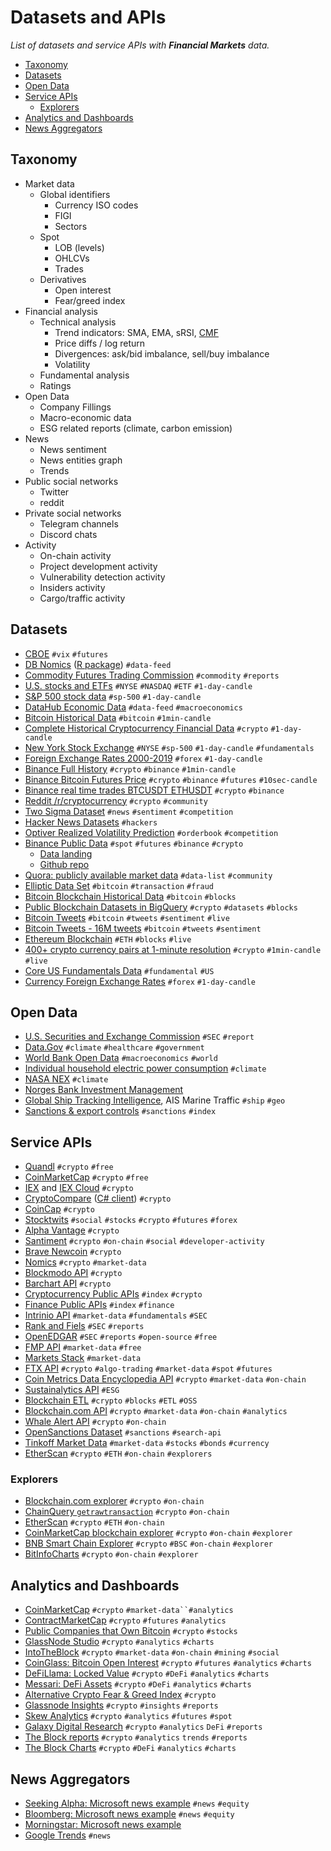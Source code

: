 
# Datasets and APIs

_List of datasets and service APIs with __Financial Markets__ data._

- [Taxonomy](#taxonomy)
- [Datasets](#datasets)
- [Open Data](#open-data)
- [Service APIs](#service-apis)
  - [Explorers](#explorers)
- [Analytics and Dashboards](#analytics-and-dashboards)
- [News Aggregators](#news-aggregators)

## Taxonomy

- Market data
  - Global identifiers
    - Currency ISO codes
    - FIGI
    - Sectors
  - Spot
    - LOB (levels)
    - OHLCVs
    - Trades
  - Derivatives
    - Open interest
    - Fear/greed index
- Financial analysis
  - Technical analysis
    - Trend indicators: SMA, EMA, sRSI, [CMF](https://corporatefinanceinstitute.com/resources/knowledge/trading-investing/chaikin-money-flow-cmf/)
    - Price diffs / log return
    - Divergences: ask/bid imbalance, sell/buy imbalance
    - Volatility
  - Fundamental analysis
  - Ratings
- Open Data
  - Company Fillings
  - Macro-economic data
  - ESG related reports (climate, carbon emission)
- News
  - News sentiment
  - News entities graph
  - Trends
- Public social networks
  - Twitter
  - reddit
- Private social networks
  - Telegram channels
  - Discord chats
- Activity
  - On-chain activity
  - Project development activity
  - Vulnerability detection activity
  - Insiders activity
  - Cargo/traffic activity

## Datasets

- [CBOE](http://cfe.cboe.com/market-data/) `#vix` `#futures`
- [DB Nomics](https://db.nomics.world/) ([R package](https://macro.cepremap.fr/article/2019-10/rdbnomics-tutorial/)) `#data-feed`
- [Commodity Futures Trading Commission](https://www.cftc.gov/MarketReports/CommitmentsofTraders/index.htm) `#commodity` `#reports`
- [U.S. stocks and ETFs](https://www.kaggle.com/borismarjanovic/price-volume-data-for-all-us-stocks-etfs) `#NYSE` `#NASDAQ` `#ETF` `#1-day-candle`
- [S&P 500 stock data](https://www.kaggle.com/camnugent/sandp500) `#sp-500` `#1-day-candle`
- [DataHub Economic Data](https://datahub.io/collections/economic-data) `#data-feed` `#macroeconomics`
- [Bitcoin Historical Data](https://www.kaggle.com/mczielinski/bitcoin-historical-data) `#bitcoin` `#1min-candle`
- [Complete Historical Cryptocurrency Financial Data](https://www.kaggle.com/philmohun/cryptocurrency-financial-data) `#crypto` `#1-day-candle`
- [New York Stock Exchange](https://www.kaggle.com/dgawlik/nyse) `#NYSE` `#sp-500` `#1-day-candle` `#fundamentals`
- [Foreign Exchange Rates 2000-2019](https://www.kaggle.com/brunotly/foreign-exchange-rates-per-dollar-20002019) `#forex` `#1-day-candle`
- [Binance Full History](https://www.kaggle.com/jorijnsmit/binance-full-history) `#crypto` `#binance` `#1min-candle`
- [Binance Bitcoin Futures Price](https://www.kaggle.com/billqi/binance-bitcoin-futures-price-10s-intervals) `#crypto` `#binance` `#futures` `#10sec-candle`
- [Binance real time trades BTCUSDT ETHUSDT](https://www.kaggle.com/rossr61938/binance-real-time-trades-btcusdt-ethusdt) `#crypto` `#binance`
- [Reddit /r/cryptocurrency](https://www.kaggle.com/nickreinerink/reddit-rcryptocurrency) `#crypto` `#community`
- [Two Sigma Dataset](https://www.kaggle.com/c/two-sigma-financial-news/data) `#news` `#sentiment` `#competition`
- [Hacker News Datasets](https://www.kaggle.com/search?q=Hacker+News+in%3Adatasets) `#hackers`
- [Optiver Realized Volatility Prediction](https://www.kaggle.com/c/optiver-realized-volatility-prediction/data) `#orderbook` `#competition`
- [Binance Public Data](https://data.binance.vision/) `#spot` `#futures` `#binance` `#crypto`
  - [Data landing](https://www.binance.com/en/landing/data)
  - [Github repo](https://github.com/binance/binance-public-data/)
- [Quora: publicly available market data](https://www.quora.com/What-are-some-publicly-available-market-data-feeds) `#data-list` `#community`
- [Elliptic Data Set](https://www.kaggle.com/ellipticco/elliptic-data-set) `#bitcoin` `#transaction` `#fraud`
- [Bitcoin Blockchain Historical Data](https://www.kaggle.com/bigquery/bitcoin-blockchain) `#bitcoin` `#blocks`
- [Public Blockchain Datasets in BigQuery](https://github.com/blockchain-etl/public-datasets) `#crypto` `#datasets` `#blocks`
- [Bitcoin Tweets](https://www.kaggle.com/kaushiksuresh147/bitcoin-tweets) `#bitcoin` `#tweets` `#sentiment` `#live`
- [Bitcoin Tweets - 16M tweets](https://www.kaggle.com/alaix14/bitcoin-tweets-20160101-to-20190329) `#bitcoin` `#tweets` `#sentiment`
- [Ethereum Blockchain](https://www.kaggle.com/bigquery/ethereum-blockchain) `#ETH` `#blocks` `#live`
- [400+ crypto currency pairs at 1-minute resolution](https://www.kaggle.com/tencars/392-crypto-currency-pairs-at-minute-resolution) `#crypto` `#1min-candle` `#live`
- [Core US Fundamentals Data](https://data.nasdaq.com/databases/SF1/data) `#fundamental` `#US`
- [Currency Foreign Exchange Rates](https://www.kaggle.com/datasets/dhruvildave/currency-exchange-rates) `#forex` `#1-day-candle`

## Open Data

- [U.S. Securities and Exchange Commission](https://www.sec.gov/edgar/searchedgar/companysearch.html) `#SEC` `#report`
- [Data.Gov](https://www.data.gov/) `#climate` `#healthcare` `#government`
- [World Bank Open Data](https://data.worldbank.org/) `#macroeconomics` `#world`
- [Individual household electric power consumption](https://archive.ics.uci.edu/ml/datasets/Individual+household+electric+power+consumption) `#climate`
- [NASA NEX](https://registry.opendata.aws/nasanex/) `#climate`
- [Norges Bank Investment Management](https://www.nbim.no/en/the-fund/investments/#/)
- [Global Ship Tracking Intelligence](https://www.marinetraffic.com/en/ais/home/centerx:152.9/centery:30.1/zoom:2), AIS Marine Traffic `#ship` `#geo`
- [Sanctions & export controls](https://sanctionsnews.bakermckenzie.com/resources/) `#sanctions` `#index`

## Service APIs

- [Quandl](https://www.quandl.com/) `#crypto` `#free`
- [CoinMarketCap](https://coinmarketcap.com/api/documentation/v1/) `#crypto` `#free`
- [IEX](https://iextrading.com/developers/docs/) and [IEX Cloud](https://iexcloud.io/docs/api/) `#crypto`
- [CryptoCompare](https://min-api.cryptocompare.com/documentation) ([C# client](https://github.com/joancaron/cryptocompare-api/tree/master/docs)) `#crypto`
- [CoinCap](https://docs.coincap.io/?version=latest) `#crypto`
- [Stocktwits](https://api.stocktwits.com/developers/docs/api) `#social` `#stocks` `#crypto` `#futures` `#forex`
- [Alpha Vantage](https://www.alphavantage.co/documentation/) `#crypto`
- [Santiment](https://neuro.santiment.net/) `#crypto` `#on-chain` `#social` `#developer-activity`
- [Brave Newcoin](https://bravenewcoin.com/developers) `#crypto`
- [Nomics](https://docs.nomics.com/) `#crypto` `#market-data`
- [Blockmodo API](https://blockmodo.com/docs/api) `#crypto`
- [Barchart API](https://www.barchart.com/ondemand/api) `#crypto`
- [Cryptocurrency Public APIs](https://github.com/public-apis/public-apis#cryptocurrency) `#index` `#crypto`
- [Finance Public APIs](https://github.com/public-apis/public-apis#finance) `#index` `#finance`
- [Intrinio API](https://docs.intrinio.com/documentation/) `#market-data` `#fundamentals` `#SEC`
- [Rank and Fiels](http://rankandfiled.com/#/data/tickers) `#SEC` `#reports`
- [OpenEDGAR](https://github.com/LexPredict/openedgar) `#SEC` `#reports` `#open-source` `#free`
- [FMP API](https://financialmodelingprep.com/developer/) `#market-data` `#free`
- [Markets Stack](https://marketstack.com/documentation) `#market-data`
- [FTX API](https://docs.ftx.com/#overview) `#crypto` `#algo-trading` `#market-data` `#spot` `#futures`
- [Coin Metrics Data Encyclopedia API](https://docs.coinmetrics.io/) `#crypto` `#market-data` `#on-chain`
- [Sustainalytics API](https://www.sustainalytics.com/api-data-feeds#api) `#ESG`
- [Blockchain ETL](https://github.com/blockchain-etl) `#crypto` `#blocks` `#ETL` `#OSS`
- [Blockchain.com API](https://www.blockchain.com/api) `#crypto` `#market-data` `#on-chain` `#analytics`
- [Whale Alert API](https://docs.whale-alert.io/#introduction) `#crypto` `#on-chain`
- [OpenSanctions Dataset](https://www.opensanctions.org/datasets/) `#sanctions` `#search-api`
- [Tinkoff Market Data](https://github.com/Tinkoff/investAPI/tree/main/src/marketdata) `#market-data` `#stocks` `#bonds` `#currency`
- [EtherScan](https://etherscan.io/apis) `#crypto` `#ETH` `#on-chain` `#explorers`
  
### Explorers

- [Blockchain.com explorer](https://www.blockchain.com/explorer) `#crypto` `#on-chain`
- [ChainQuery `getrawtransaction`](https://chainquery.com/bitcoin-cli/getrawtransaction) `#crypto` `#on-chain`
- [EtherScan](https://etherscan.io/) `#crypto` `#ETH` `#on-chain`
- [CoinMarketCap blockchain explorer](https://blockchain.coinmarketcap.com/) `#crypto` `#on-chain` `#explorer`
- [BNB Smart Chain Explorer](https://bscscan.com/) `#crypto` `#BSC` `#on-chain` `#explorer`
- [BitInfoCharts](https://bitinfocharts.com/bitcoin/explorer/) `#crypto` `#on-chain` `#explorer`

## Analytics and Dashboards

- [CoinMarketCap](https://coinmarketcap.com/) `#crypto` `#market-data``#analytics`
- [ContractMarketCap](https://contractmarketcap.com/) `#crypto` `#futures` `#analytics`
- [Public Companies that Own Bitcoin](https://www.buybitcoinworldwide.com/treasuries/) `#crypto` `#stocks`
- [GlassNode Studio](https://studio.glassnode.com/metrics) `#crypto` `#analytics` `#charts`
- [IntoTheBlock](https://app.intotheblock.com/) `#crypto` `#market-data` `#on-chain` `#mining` `#social`
- [CoinGlass: Bitcoin Open Interest](https://www.coinglass.com/BitcoinOpenInterest) `#crypto` `#futures` `#analytics` `#charts`
- [DeFiLlama: Locked Value](https://defillama.com/chains) `#crypto` `#DeFi` `#analytics` `#charts`
- [Messari: DeFi Assets](https://messari.io/screener/defi-assets-7EE8EDB1) `#crypto` `#DeFi` `#analytics` `#charts`
- [Alternative Crypto Fear & Greed Index](https://alternative.me/crypto/fear-and-greed-index/) `#crypto`
- [Glassnode Insights](https://insights.glassnode.com/) `#crypto` `#insights` `#reports`
- [Skew Analytics](https://skew.com/) `#crypto` `#analytics` `#futures` `#spot`
- [Galaxy Digital Research](https://www.galaxydigital.io/research/) `#crypto` `#analytics` `DeFi` `#reports`
- [The Block reports](https://www.theblockcrypto.com/reports) `#crypto` `#analytics` `trends` `#reports`
- [The Block Charts](https://www.theblockcrypto.com/data/decentralized-finance/asset-management) `#crypto` `#DeFi` `#analytics` `#charts`

## News Aggregators

- [Seeking Alpha: Microsoft news example](https://seekingalpha.com/symbol/MSFT/news) `#news` `#equity`
- [Bloomberg: Microsoft news example](https://www.bloomberg.com/quote/MSFT:US) `#news` `#equity`
- [Morningstar: Microsoft news example](https://www.morningstar.com/stocks/xnas/msft/news)
- [Google Trends](https://trends.google.com/) `#news`
